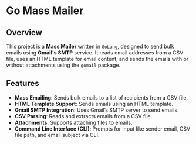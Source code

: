 # Go Mass Mailer

## Overview

This project is a **Mass Mailer** written in `GoLang`, designed to send bulk emails using **Gmail's SMTP** service. It reads email addresses from a CSV file, uses an HTML template for email content, and sends the emails with or without attachments using the `gomail` package.

## Features

- **Mass Emailing**: Sends bulk emails to a list of recipients from a CSV file.
- **HTML Template Support**: Sends emails using an HTML template.
- **Gmail SMTP Integration**: Uses Gmail’s SMTP server to send emails.
- **CSV Parsing**: Reads and extracts emails from a CSV file.
- **Attachments**: Supports attaching files to emails.
- **Command Line Interface (CLI)**: Prompts for input like sender email, CSV file path, and email subject via CLI.


